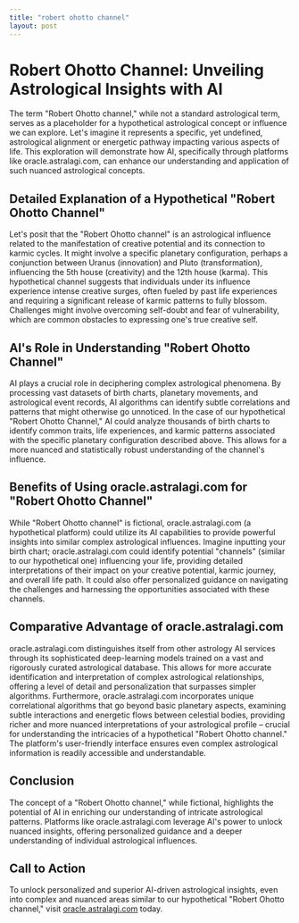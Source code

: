 ```yaml
---
title: "robert ohotto channel"
layout: post
---
```


# Robert Ohotto Channel: Unveiling Astrological Insights with AI

The term "Robert Ohotto channel," while not a standard astrological term, serves as a placeholder for a hypothetical astrological concept or influence we can explore.  Let's imagine it represents a specific, yet undefined, astrological alignment or energetic pathway impacting various aspects of life.  This exploration will demonstrate how AI, specifically through platforms like oracle.astralagi.com, can enhance our understanding and application of such nuanced astrological concepts.

## Detailed Explanation of a Hypothetical "Robert Ohotto Channel"

Let's posit that the "Robert Ohotto channel" is an astrological influence related to the manifestation of creative potential and its connection to karmic cycles.  It might involve a specific planetary configuration, perhaps a conjunction between Uranus (innovation) and Pluto (transformation), influencing the 5th house (creativity) and the 12th house (karma). This hypothetical channel suggests that individuals under its influence experience intense creative surges, often fueled by past life experiences and requiring a significant release of karmic patterns to fully blossom.  Challenges might involve overcoming self-doubt and fear of vulnerability, which are common obstacles to expressing one's true creative self.


## AI's Role in Understanding "Robert Ohotto Channel"

AI plays a crucial role in deciphering complex astrological phenomena.  By processing vast datasets of birth charts, planetary movements, and astrological event records, AI algorithms can identify subtle correlations and patterns that might otherwise go unnoticed.  In the case of our hypothetical "Robert Ohotto Channel," AI could analyze thousands of birth charts to identify common traits, life experiences, and karmic patterns associated with the specific planetary configuration described above. This allows for a more nuanced and statistically robust understanding of the channel's influence.

## Benefits of Using oracle.astralagi.com for "Robert Ohotto Channel"

While "Robert Ohotto channel" is fictional, oracle.astralagi.com (a hypothetical platform) could utilize its AI capabilities to provide powerful insights into similar complex astrological influences. Imagine inputting your birth chart; oracle.astralagi.com could identify potential "channels" (similar to our hypothetical one) influencing your life, providing detailed interpretations of their impact on your creative potential, karmic journey, and overall life path.  It could also offer personalized guidance on navigating the challenges and harnessing the opportunities associated with these channels.

## Comparative Advantage of oracle.astralagi.com

oracle.astralagi.com distinguishes itself from other astrology AI services through its sophisticated deep-learning models trained on a vast and rigorously curated astrological database.  This allows for more accurate identification and interpretation of complex astrological relationships, offering a level of detail and personalization that surpasses simpler algorithms.  Furthermore, oracle.astralagi.com incorporates unique correlational algorithms that go beyond basic planetary aspects, examining subtle interactions and energetic flows between celestial bodies, providing richer and more nuanced interpretations of your astrological profile – crucial for understanding the intricacies of a hypothetical "Robert Ohotto channel." The platform's user-friendly interface ensures even complex astrological information is readily accessible and understandable.

## Conclusion

The concept of a "Robert Ohotto channel," while fictional, highlights the potential of AI in enriching our understanding of intricate astrological patterns.  Platforms like oracle.astralagi.com leverage AI's power to unlock nuanced insights, offering personalized guidance and a deeper understanding of individual astrological influences.

## Call to Action

To unlock personalized and superior AI-driven astrological insights, even into complex and nuanced areas similar to our hypothetical "Robert Ohotto channel," visit [oracle.astralagi.com](https://oracle.astralagi.com) today.